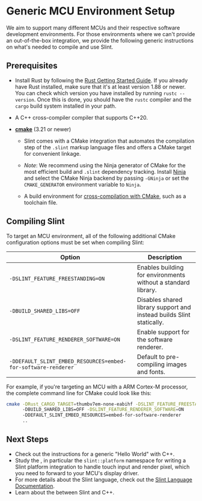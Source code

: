 <!-- Copyright © SixtyFPS GmbH <info@slint.dev> ; SPDX-License-Identifier: MIT -->

# Generic MCU Environment Setup

We aim to support many different MCUs and their respective software development environments.
For those environments where we can't provide an out-of-the-box integration, we provide the
following generic instructions on what's needed to compile and use Slint.

## Prerequisites

* Install Rust by following the [Rust Getting Started Guide](https://www.rust-lang.org/learn/get-started). If you already
  have Rust installed, make sure that it's at least version 1.88 or newer. You can check which version you have installed
  by running `rustc --version`. Once this is done, you should have the `rustc` compiler and the `cargo` build system installed in your path.

* A C++ cross-compiler compiler that supports C++20.

* **[cmake](https://cmake.org/download/)** (3.21 or newer)

  * Slint comes with a CMake integration that automates the compilation step of the `.slint` markup language files and offers a CMake target for convenient linkage.

  * *Note*: We recommend using the Ninja generator of CMake for the most efficient build and `.slint` dependency tracking. Install [Ninja](https://ninja-build.org) and select the CMake Ninja backend by passing `-GNinja` or set the `CMAKE_GENERATOR` environment variable to `Ninja`.

  * A build environment for [cross-compilation with CMake](https://cmake.org/cmake/help/latest/manual/cmake-toolchains.7.html#cross-compiling), such as a toolchain file.

## Compiling Slint

To target an MCU environment, all of the following additional CMake configuration options must be set when compiling Slint:

| Option                                                        | Description                                                          |
|---------------------------------------------------------------|----------------------------------------------------------------------|
| `-DSLINT_FEATURE_FREESTANDING=ON`                             | Enables building for environments without a standard library.        |
| `-DBUILD_SHARED_LIBS=OFF`                                     | Disables shared library support and instead builds Slint statically. |
| `-DSLINT_FEATURE_RENDERER_SOFTWARE=ON`                        | Enable support for the software renderer.                            |
| `-DDEFAULT_SLINT_EMBED_RESOURCES=embed-for-software-renderer` | Default to pre-compiling images and fonts.                           |


For example, if you're targeting an MCU with a ARM Cortex-M processor, the complete command line for CMake could look like this:

```sh
cmake -DRust_CARGO_TARGET=thumbv7em-none-eabihf -DSLINT_FEATURE_FREESTANDING=ON
      -DBUILD_SHARED_LIBS=OFF -DSLINT_FEATURE_RENDERER_SOFTWARE=ON
      -DDEFAULT_SLINT_EMBED_RESOURCES=embed-for-software-renderer
      ..
```

## Next Steps

 - Check out the [](../getting_started.md) instructions for a generic "Hello World" with C++.
 - Study the [](../api/library_root), in particular the `slint::platform` namespace for
   writing a Slint platform integration to handle touch input and render pixel, which you
   need to forward to your MCU's display driver.
 - For more details about the Slint language, check out the [Slint Language Documentation](slint-reference:).
 - Learn about the [](../types.md) between Slint and C++.
